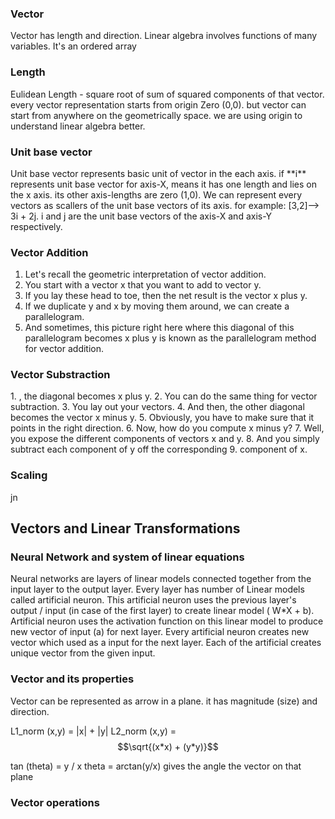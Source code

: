 <h3> Vector </h3>
<p>Vector has length and direction. Linear algebra involves functions of many variables. It's an ordered array</p>
<h3>Length</h3>
<p>Eulidean Length - square root of sum of squared components of that vector.
every vector representation starts from origin Zero (0,0).  but vector can start from anywhere on the geometrically space. we are using origin to understand linear algebra better.</p>

 <h3>Unit base vector</h3>
<p>Unit base vector represents basic unit of vector in the each axis. if **i** represents unit base  vector for axis-X, means it has one length and lies on the x axis. its other axis-lengths are zero (1,0). We can represent every vectors as scallers of the unit base vectors of its axis.
for example: [3,2]--> 3i + 2j. i and j are the unit base vectors of the axis-X and axis-Y respectively.</p>
<h3>Vector Addition</h3>
<ol>
<li> Let's recall the geometric interpretation of vector addition.</li>

<li>You start with a vector x that you want to add to vector y.</li>
<li>If you lay these head to toe, then the net result is the vector x plus y.</li>
<li> If we duplicate y and x by moving them around, we can create a parallelogram.</li>
<li> And sometimes, this picture right here where this diagonal of this parallelogram becomes x plus y is known as the parallelogram method for
vector addition.</li></ol>

<h3> Vector Substraction</h3>

<p>
1. , the diagonal becomes x plus y.
2. You can do the same thing for vector subtraction.
3. You lay out your vectors.
4. And then, the other diagonal becomes the vector x minus y.
5. Obviously, you have to make sure that it points in the right direction.
6. Now, how do you compute x minus y?
7. Well, you expose the different components of vectors x and y.
8. And you simply subtract each component of y off the corresponding
9. component of x.
</p>

<h3>Scaling</h3>
jn




<h2> Vectors and Linear Transformations </h2>

<h3> Neural Network and system of linear equations </h3>
<p> Neural networks are layers of linear models connected together from the input layer to the output layer. Every layer has number of Linear models called artificial neuron.  This artificial neuron uses the previous layer's output / input (in case of the first layer) to create linear model ( W*X + b). Artificial neuron uses the activation function on this linear model to produce new vector of input (a) for next layer. Every artificial neuron creates new vector which used as a input for the next layer. Each of the artificial creates unique vector from the given input.</p>

<h3>Vector and its properties</h3>

Vector can be represented as arrow in a plane. it has magnitude (size) and direction.  

L1_norm (x,y) = |x| +  |y| 
L2_norm (x,y) = $$\sqrt{(x*x) + (y*y)}$$



tan (theta) = y / x 
theta = arctan(y/x) gives the angle the vector on that plane

<h3> Vector operations</h3>

